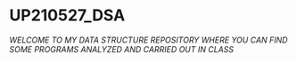 # UP210527_DSA
*WELCOME TO MY DATA STRUCTURE REPOSITORY WHERE YOU CAN FIND SOME PROGRAMS ANALYZED AND CARRIED OUT IN CLASS*

